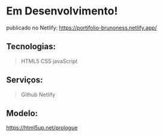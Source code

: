 # Em Desenvolvimento!

publicado no Netlify: https://portifolio-brunoness.netlify.app/

## Tecnologias:
>HTML5
>CSS
>javaScript

## Serviços:
>Github
>Netlify

## Modelo:
https://html5up.net/prologue